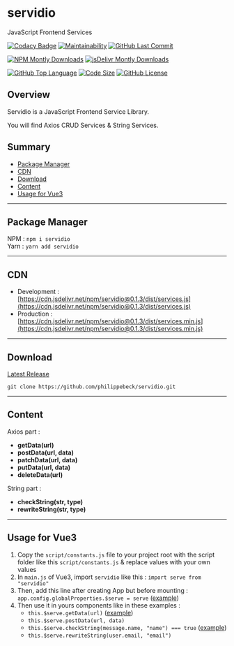 # servidio

JavaScript Frontend Services

[![Codacy Badge](https://app.codacy.com/project/badge/Grade/b65b93fc3484479aa02c1891609e47e2)](https://www.codacy.com/gh/philippebeck/servidio/dashboard)
[![Maintainability](https://api.codeclimate.com/v1/badges/8ada4e929f6116145366/maintainability)](https://codeclimate.com/github/philippebeck/servidio/maintainability)
[![GitHub Last Commit](https://img.shields.io/github/last-commit/philippebeck/servidio.svg?label=Last+Commit)](https://github.com/philippebeck/servidio/commits/master)

[![NPM Montly Downloads](https://img.shields.io/npm/dm/servidio.svg?label=NPM+Downloads)](https://www.npmjs.com/package/servidio)
[![jsDelivr Montly Downloads](https://img.shields.io/jsdelivr/npm/hm/servidio.svg?label=JSDelivr+Downloads)](https://www.jsdelivr.com/package/npm/servidio)

[![GitHub Top Language](https://img.shields.io/github/languages/top/philippebeck/servidio.svg?label=JavaScript)](https://github.com/philippebeck/servidio)
[![Code Size](https://img.shields.io/github/languages/code-size/philippebeck/servidio.svg?label=Code+Size)](https://github.com/philippebeck/servidio/tree/master)
[![GitHub License](https://img.shields.io/github/license/philippebeck/servidio.svg?label=License)](https://github.com/philippebeck/servidio/blob/master/LICENSE.md)

## Overview

Servidio is a JavaScript Frontend Service Library.

You will find Axios CRUD Services & String Services.

## Summary

-   [Package Manager](#package-manager)  
-   [CDN](#CDN)  
-   [Download](#download)  
-   [Content](#content)  
-   [Usage for Vue3](#usage-for-vue3)  

---

## Package Manager

NPM : `npm i servidio`  
Yarn : `yarn add servidio`  

---

## CDN 

-   Development : [https://cdn.jsdelivr.net/npm/servidio@0.1.3/dist/services.js](https://cdn.jsdelivr.net/npm/servidio@0.1.3/dist/services.js)  
-   Production : [https://cdn.jsdelivr.net/npm/servidio@0.1.3/dist/services.min.js](https://cdn.jsdelivr.net/npm/servidio@0.1.3/dist/services.min.js)  

---

## Download

[Latest Release](https://github.com/philippebeck/servidio/releases)  

`git clone https://github.com/philippebeck/servidio.git`  
  
---

## Content

Axios part :  
-   **getData(url)**  
-   **postData(url, data)**  
-   **patchData(url, data)**  
-   **putData(url, data)**  
-   **deleteData(url)**

String part :  
-   **checkString(str, type)**  
-   **rewriteString(str, type)**  

---

## Usage for Vue3

1.  Copy the `script/constants.js` file to your project root with the script folder like this `script/constants.js` & replace values with your own values
2.  In `main.js` of Vue3, import `servidio` like this : `import serve from "servidio"`
3.  Then, add this line after creating App but before mounting : `app.config.globalProperties.$serve = serve` ([example](https://github.com/philippebeck/links2code/blob/master/src/main.js))
4.  Then use it in yours components like in these examples : 
    -  `this.$serve.getData(url)` ([example](https://github.com/philippebeck/links2code/blob/master/src/views/HomeView.vue))  
    -  `this.$serve.postData(url, data)`  
    -  `this.$serve.checkString(message.name, "name") === true` ([example](https://github.com/philippebeck/links2code/blob/master/src/views/ContactView.vue))  
    -  `this.$serve.rewriteString(user.email, "email")`  
